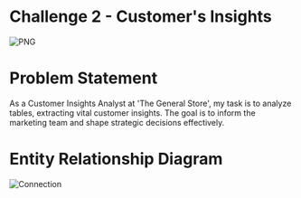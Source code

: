 # **Challenge 2 - Customer's Insights**
![PNG](https://github.com/Divyansh-96/Steel-Data/assets/140514612/2df946fd-ae64-4d45-ba5e-05a1bfcbfd93)
# **Problem Statement**
As a Customer Insights Analyst at 'The General Store', my task is to analyze tables, extracting vital customer insights. The goal is to inform the marketing team and shape strategic decisions effectively.
# **Entity Relationship Diagram**
![Connection](https://github.com/Divyansh-96/Steel-Data/assets/140514612/86022703-5a47-4d2c-8e8c-5b683d3f2600)
